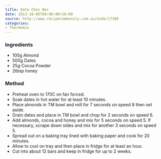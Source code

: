 ```yaml
---
title: Date Choc Bar
date: 2013-10-05T00:00:00+10:00
source: http://www.recipecommunity.com.au/node/17386
categories:
- Thermomix
---
```










### Ingredients

* 100g Almond
* 500g Dates
* 25g Cocoa Powder
* 2tbsp honey

### Method

* Preheat oven to 170C on fan forced.
* Soak dates in hot water for at least 10 minutes.
* Place almonds in TM bowl and mill for 7 seconds on speed 8 then set aside.
* Drain dates and place in TM bowl and chop for 2 seconds on speed 6.
* Add almonds, cocoa and honey and mix for 5 seconds on speed 5.  If necessary, scrape down sides and mix for another 3 seconds on speed 5.
* Spread out on a baking tray lined with baking paper and cook for 20 minutes.
* Allow to cool on tray and then place in fridge for at least an hour.
* Cut into about 12 bars and keep in fridge for up to 2 weeks.
